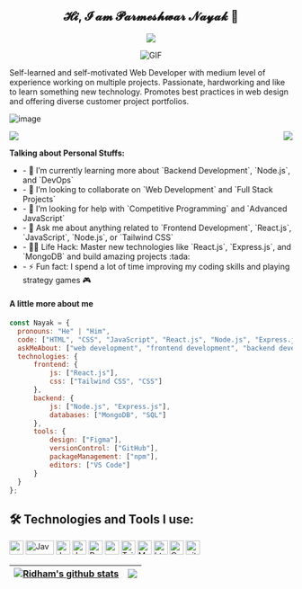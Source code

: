 <h2 align="center">𝓗𝓲, 𝓘 𝓪𝓶 𝓟𝓪𝓻𝓶𝓮𝓼𝓱𝔀𝓪𝓻 𝓝𝓪𝔂𝓪𝓴 👋</h2>
<p align="center">
  <a align="center" href="https://github.com/DenverCoder1/readme-typing-svg"><img src="https://readme-typing-svg.herokuapp.com?&font=IBM+Plex+Sans&color=F72EE2&size=25&lines=Welcome+to+my+GitHub+Profile!;I'm+a+MERN+Stack+developer;" /></a>
</p>

<p align="center">
<img align="middle" alt="GIF" src="https://camo.githubusercontent.com/dd9b4a35c79a57583ccfc38c3512469e375ebae578f7a90aa020f57748a81dfc/68747470733a2f2f6d69722d73332d63646e2d63662e626568616e63652e6e65742f70726f6a6563745f6d6f64756c65732f68642f3232383733353133373131393831312e363230353437323462616630622e676966" />
</p>
<p>
Self-learned and self-motivated Web Developer with medium level of experience working on multiple projects. Passionate, hardworking and like to learn something new technology. Promotes best practices in web design and offering diverse customer project portfolios.
</p>
<p align="center">
 
![image](https://user-images.githubusercontent.com/61057666/169029838-74df663d-2e62-4d77-bdff-b43f7d63f00f.png)

</p>

<a href="https://visitcount.itsvg.in">
  <img src="https://visitcount.itsvg.in/api?id=pnayak770&label=Profile%20Views&color=0&icon=0&pretty=false" />
</a>

<img align="right" src="https://media.giphy.com/media/M9gbBd9nbDrOTu1Mqx/giphy.gif">
<br>
  <a align='center' href="https://visitcount.itsvg.in">
  
</a>
  
**Talking about Personal Stuffs:**
<ul>
 <li>- 🌱 I’m currently learning more about `Backend Development`, `Node.js`, and `DevOps`</li>
<li>- 👯 I’m looking to collaborate on `Web Development` and `Full Stack Projects`</li>
<li>- 🤔 I’m looking for help with `Competitive Programming` and `Advanced JavaScript`</li>
<li>- 💬 Ask me about anything related to `Frontend Development`, `React.js`, `JavaScript`, `Node.js`, or `Tailwind CSS`</li>
<li>- 👨‍💻 Life Hack: Master new technologies like `React.js`, `Express.js`, and `MongoDB` and build amazing projects :tada:</li>
<li>- ⚡ Fun fact: I spend a lot of time improving my coding skills and playing strategy games 🎮</li>
</ul>


#### A little more about me
```javascript
const Nayak = {
  pronouns: "He" | "Him",
  code: ["HTML", "CSS", "JavaScript", "React.js", "Node.js", "Express.js", "Java", "SQL"],
  askMeAbout: ["web development", "frontend development", "backend development"],
  technologies: {
      frontend: {
          js: ["React.js"],
          css: ["Tailwind CSS", "CSS"]
      },
      backend: {
          js: ["Node.js", "Express.js"],
          databases: ["MongoDB", "SQL"]
      },
      tools: {
          design: ["Figma"],
          versionControl: ["GitHub"],
          packageManagement: ["npm"],
          editors: ["VS Code"]
      }
  }
};
```

## 🛠️ Technologies and Tools I use:

<p>
<img src="https://philna.sh/_astro/node.DvAuachI.png" height="25px">
<img alt="Java" src="https://dev.java/assets/images/java-logo-vert-blk.png" height="25px" width="50px"/>
<img alt="Java" src="https://img.shields.io/badge/C%2B%2B-00599C?style=for-the-badge&logo=c%2B%2B&logoColor=white" height="25px"/>
<img alt="Javascript" src="https://img.shields.io/badge/JavaScript-323330?style=for-the-badge&logo=javascript&logoColor=F7DF1E"  height="25px"/>
<img alt="React" src="https://img.shields.io/badge/React-20232A?style=for-the-badge&logo=react&logoColor=61DAFB" height="25px"/>
<img alt="npm" src="https://img.shields.io/badge/NPM-%23000000.svg?style=for-the-badge&logo=npm&logoColor=white" height="25px"/>
<img alt="Tailwidcss" src="https://img.shields.io/badge/Tailwind_CSS-38B2AC?style=for-the-badge&logo=tailwind-css&logoColor=white" height="25px"/>
<img alt="Material UI" src="https://img.shields.io/badge/Material--UI-0081CB?style=for-the-badge&logo=material-ui&logoColor=white" height="25px"/>
<img alt="html5" src="https://img.shields.io/badge/HTML5-E34F26?style=for-the-badge&logo=html5&logoColor=white" height="25px"/>
<img alt="Css3" src="https://img.shields.io/badge/CSS3-1572B6?style=for-the-badge&logo=css3&logoColor=white" height="25px"/>
<img alt="git" src="https://img.shields.io/badge/-Git-F05032?style=flat-square&logo=git&logoColor=white" height="25px"/>
 

<!-- [![Anurag's GitHub stats](https://github-readme-stats.vercel.app/api?username=pnayak770&theme=dark)](https://github.com/anuraghazra/github-readme-stats)
[![Top Langs](https://github-readme-stats.vercel.app/api/top-langs/?username=pnayak770&layout=donut)](https://github.com/anuraghazra/github-readme-stats) -->


  | <a href="https://github.com/anuraghazra/github-readme-stats"><img align="center" src="https://github-readme-stats.vercel.app/api?username=pnayak770&show_icons=true&include_all_commits=true&theme=buefy&hide_border=true" alt="Ridham's github stats" /></a> | <a href="https://github.com/anuraghazra/github-readme-stats"><img align="center" src="https://github-readme-stats.vercel.app/api/top-langs/?username=pnayak770&layout=compact&theme=buefy&hide_border=true" /></a> |
| ------------- | ------------- |
